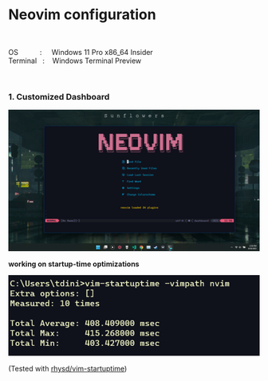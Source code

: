 # Neovim configuration

<br />

OS &nbsp;&nbsp;&nbsp;&nbsp;&nbsp;&nbsp;&nbsp;&nbsp;&nbsp;     :  &nbsp;&nbsp;&nbsp; Windows 11 Pro x86_64 Insider <br />
Terminal &nbsp;&nbsp;: &nbsp;&nbsp; Windows Terminal Preview <br />

<br />

### 1. Customized Dashboard

![Image of Dashboard](https://github.com/THISURA97/nvim/blob/master/image/dashboard.png)

<b>working on startup-time optimizations</b>

![Image of SUT](https://github.com/THISURA97/nvim/blob/master/image/startup-time.png)

(Tested with [rhysd/vim-startuptime](https://github.com/rhysd/vim-startuptime))

